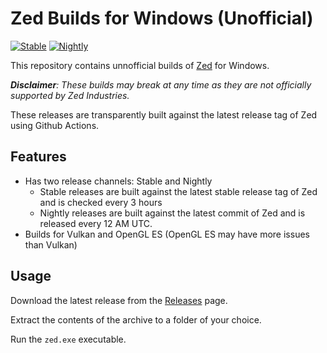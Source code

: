 # Zed Builds for Windows (Unofficial)

[![Stable](https://github.com/xarunoba/zed-windows/actions/workflows/stable.yml/badge.svg)](https://github.com/xarunoba/zed-windows/actions/workflows/stable.yml)
[![Nightly](https://github.com/xarunoba/zed-windows/actions/workflows/nightly.yml/badge.svg)](https://github.com/xarunoba/zed-windows/actions/workflows/nightly.yml)

This repository contains unnofficial builds of [Zed](https://github.com/zed-industries/zed) for Windows.

***Disclaimer**: These builds may break at any time as they are not officially supported by Zed Industries.*

These releases are transparently built against the latest release tag of Zed using Github Actions.

## Features

- Has two release channels: Stable and Nightly
  - Stable releases are built against the latest stable release tag of Zed and is checked every 3 hours
  - Nightly releases are built against the latest commit of Zed and is released every 12 AM UTC.
- Builds for Vulkan and OpenGL ES (OpenGL ES may have more issues than Vulkan)

## Usage

Download the latest release from the [Releases](https://github.com/xarunoba/zed-windows/releases) page.

Extract the contents of the archive to a folder of your choice.

Run the `zed.exe` executable.
